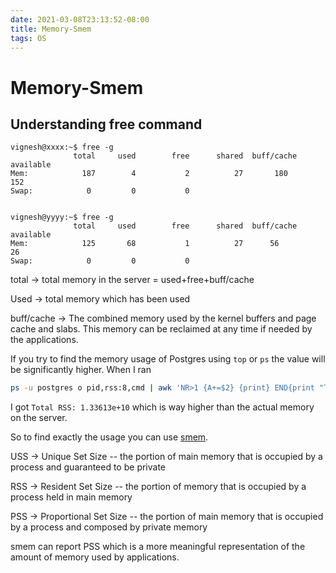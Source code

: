 ```yaml
---
date: 2021-03-08T23:13:52-08:00
title: Memory-Smem
tags: OS
---
```


# Memory-Smem

## Understanding free command

```other
vignesh@xxxx:~$ free -g
			  total		used		free	  shared  buff/cache   available
Mem:			187		   4		   2		  27       180         152
Swap:			 0		   0		   0


vignesh@yyyy:~$ free -g
			  total		used		free	  shared  buff/cache   available
Mem:			125		  68		   1		  27      56           26
Swap:			 0		   0		   0
```

total → total memory in the server = used+free+buff/cache

Used → total memory which has been used

buff/cache → The combined memory used by the kernel buffers and page cache and slabs. This memory can be reclaimed at any time if needed by the applications.

If you try to find the memory usage of Postgres using `top` or `ps` the value will be significantly higher.  When I ran 

````bash
ps -u postgres o pid,rss:8,cmd | awk 'NR>1 {A+=$2} {print} END{print "Total RSS: " A}'
````

I got `Total RSS: 1.33613e+10` which is way higher than the actual memory on the server.

So to find exactly the usage you can use [smem](https://www.selenic.com/smem/). 

USS -> Unique Set Size -- the portion of main memory that is occupied by a process and guaranteed to be private

RSS -> Resident Set Size -- the portion of memory that is occupied by a process held in main memory

PSS -> Proportional Set Size -- the portion of main memory that is occupied by a process and composed by private memory

smem can report PSS which is a more meaningful representation of the amount of memory used by applications. 

